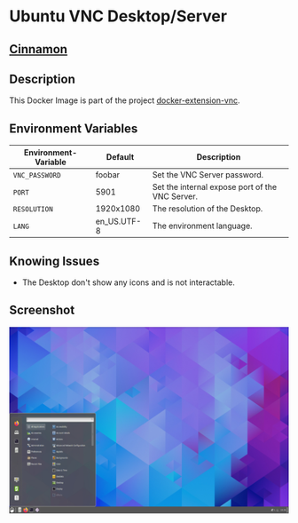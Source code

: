 # Ubuntu VNC Desktop/Server

## [Cinnamon](https://en.wikipedia.org/wiki/Cinnamon_(desktop_environment))

## Description

This Docker Image is part of the project [docker-extension-vnc](https://github.com/pgmystery/docker-extension-vnc).


## Environment Variables

| Environment-Variable | Default      | Description                                     |
|---------------------|--------------|-------------------------------------------------|
| `VNC_PASSWORD`      | foobar       | Set the VNC Server password.                    |
| `PORT`              | 5901         | Set the internal expose port of the VNC Server. |
| `RESOLUTION`        | 1920x1080    | The resolution of the Desktop.                  |
| `LANG`              | en_US.UTF-8  | The environment language.                       |


## Knowing Issues
- The Desktop don't show any icons and is not interactable.

## Screenshot
![cinnamon.png](docs/cinnamon.png)
